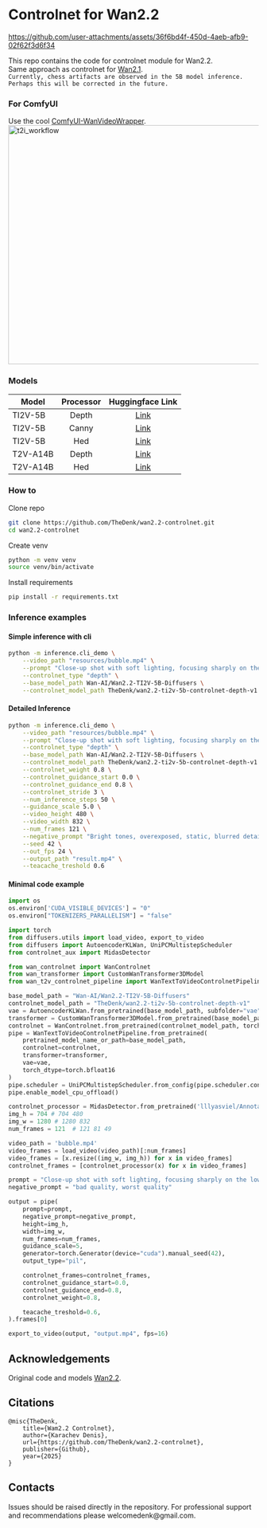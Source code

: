 # Controlnet for Wan2.2

https://github.com/user-attachments/assets/36f6bd4f-450d-4aeb-afb9-02f62f3d6f34

This repo contains the code for controlnet module for Wan2.2.  
Same approach as controlnet for [Wan2.1](https://github.com/TheDenk/wan2.1-dilated-controlnet).  
```Currently, chess artifacts are observed in the 5B model inference. Perhaps this will be corrected in the future.```  

### For ComfyUI
Use the cool [ComfyUI-WanVideoWrapper](https://github.com/kijai/ComfyUI-WanVideoWrapper).  
<img width="600" height="480" alt="t2i_workflow" src="https://github.com/user-attachments/assets/4788c2d0-8ff0-405e-9b6d-0e0b1347865b" />

### Models  
| Model | Processor | Huggingface Link |
|-------|:-----------:|:------------------:|
| TI2V-5B  | Depth     | [Link](https://huggingface.co/TheDenk/wan2.2-ti2v-5b-controlnet-depth-v1)             |
| TI2V-5B  | Canny     | [Link](https://huggingface.co/TheDenk/wan2.2-ti2v-5b-controlnet-canny-v1)             |
| TI2V-5B  | Hed     | [Link](https://huggingface.co/TheDenk/wan2.2-ti2v-5b-controlnet-hed-v1)             |
| T2V-A14B  | Depth     | [Link](https://huggingface.co/TheDenk/wan2.2-t2v-a14b-controlnet-depth-v1)             |
| T2V-A14B  | Hed     | [Link](https://huggingface.co/TheDenk/wan2.2-t2v-a14b-controlnet-hed-v1)             |

### How to
Clone repo 
```bash
git clone https://github.com/TheDenk/wan2.2-controlnet.git
cd wan2.2-controlnet
```
  
Create venv  
```bash
python -m venv venv
source venv/bin/activate
```
  
Install requirements
```bash
pip install -r requirements.txt
```

### Inference examples
#### Simple inference with cli
```bash
python -m inference.cli_demo \
    --video_path "resources/bubble.mp4" \
    --prompt "Close-up shot with soft lighting, focusing sharply on the lower half of a young woman's face. Her lips are slightly parted as she blows an enormous bubblegum bubble. The bubble is semi-transparent, shimmering gently under the light, and surprisingly contains a miniature aquarium inside, where two orange-and-white goldfish slowly swim, their fins delicately fluttering as if in an aquatic universe. The background is a pure light blue color." \
    --controlnet_type "depth" \
    --base_model_path Wan-AI/Wan2.2-TI2V-5B-Diffusers \
    --controlnet_model_path TheDenk/wan2.2-ti2v-5b-controlnet-depth-v1
```

#### Detailed Inference
```bash
python -m inference.cli_demo \
    --video_path "resources/bubble.mp4" \
    --prompt "Close-up shot with soft lighting, focusing sharply on the lower half of a young woman's face. Her lips are slightly parted as she blows an enormous bubblegum bubble. The bubble is semi-transparent, shimmering gently under the light, and surprisingly contains a miniature aquarium inside, where two orange-and-white goldfish slowly swim, their fins delicately fluttering as if in an aquatic universe. The background is a pure light blue color." \
    --controlnet_type "depth" \
    --base_model_path Wan-AI/Wan2.2-TI2V-5B-Diffusers \
    --controlnet_model_path TheDenk/wan2.2-ti2v-5b-controlnet-depth-v1 \
    --controlnet_weight 0.8 \
    --controlnet_guidance_start 0.0 \
    --controlnet_guidance_end 0.8 \
    --controlnet_stride 3 \
    --num_inference_steps 50 \
    --guidance_scale 5.0 \
    --video_height 480 \
    --video_width 832 \
    --num_frames 121 \
    --negative_prompt "Bright tones, overexposed, static, blurred details, subtitles, style, works, paintings, images, static, overall gray, worst quality, low quality, JPEG compression residue, ugly, incomplete, extra fingers, poorly drawn hands, poorly drawn faces, deformed, disfigured, misshapen limbs, fused fingers, still picture, messy background, three legs, many people in the background, walking backwards" \
    --seed 42 \
    --out_fps 24 \
    --output_path "result.mp4" \
    --teacache_treshold 0.6
```

#### Minimal code example
```python
import os
os.environ['CUDA_VISIBLE_DEVICES'] = "0"
os.environ["TOKENIZERS_PARALLELISM"] = "false"

import torch
from diffusers.utils import load_video, export_to_video
from diffusers import AutoencoderKLWan, UniPCMultistepScheduler
from controlnet_aux import MidasDetector

from wan_controlnet import WanControlnet
from wan_transformer import CustomWanTransformer3DModel
from wan_t2v_controlnet_pipeline import WanTextToVideoControlnetPipeline

base_model_path = "Wan-AI/Wan2.2-TI2V-5B-Diffusers"
controlnet_model_path = "TheDenk/wan2.2-ti2v-5b-controlnet-depth-v1"
vae = AutoencoderKLWan.from_pretrained(base_model_path, subfolder="vae", torch_dtype=torch.float32)
transformer = CustomWanTransformer3DModel.from_pretrained(base_model_path, subfolder="transformer", torch_dtype=torch.bfloat16)
controlnet = WanControlnet.from_pretrained(controlnet_model_path, torch_dtype=torch.bfloat16)
pipe = WanTextToVideoControlnetPipeline.from_pretrained(
    pretrained_model_name_or_path=base_model_path,
    controlnet=controlnet,
    transformer=transformer,
    vae=vae, 
    torch_dtype=torch.bfloat16
)
pipe.scheduler = UniPCMultistepScheduler.from_config(pipe.scheduler.config, flow_shift=5.0)
pipe.enable_model_cpu_offload()

controlnet_processor = MidasDetector.from_pretrained('lllyasviel/Annotators')
img_h = 704 # 704 480
img_w = 1280 # 1280 832
num_frames = 121  # 121 81 49

video_path = 'bubble.mp4'
video_frames = load_video(video_path)[:num_frames]
video_frames = [x.resize((img_w, img_h)) for x in video_frames]
controlnet_frames = [controlnet_processor(x) for x in video_frames]

prompt = "Close-up shot with soft lighting, focusing sharply on the lower half of a young woman's face. Her lips are slightly parted as she blows an enormous bubblegum bubble. The bubble is semi-transparent, shimmering gently under the light, and surprisingly contains a miniature aquarium inside, where two orange-and-white goldfish slowly swim, their fins delicately fluttering as if in an aquatic universe. The background is a pure light blue color."
negative_prompt = "bad quality, worst quality"

output = pipe(
    prompt=prompt,
    negative_prompt=negative_prompt,
    height=img_h,
    width=img_w,
    num_frames=num_frames,
    guidance_scale=5,
    generator=torch.Generator(device="cuda").manual_seed(42),
    output_type="pil",

    controlnet_frames=controlnet_frames,
    controlnet_guidance_start=0.0,
    controlnet_guidance_end=0.8,
    controlnet_weight=0.8,

    teacache_treshold=0.6,
).frames[0]

export_to_video(output, "output.mp4", fps=16)
```


## Acknowledgements
Original code and models [Wan2.2](https://github.com/Wan-Video/Wan2.2).  


## Citations
```
@misc{TheDenk,
    title={Wam2.2 Controlnet},
    author={Karachev Denis},
    url={https://github.com/TheDenk/wan2.2-controlnet},
    publisher={Github},
    year={2025}
}
```

## Contacts
<p>Issues should be raised directly in the repository. For professional support and recommendations please <a>welcomedenk@gmail.com</a>.</p>
